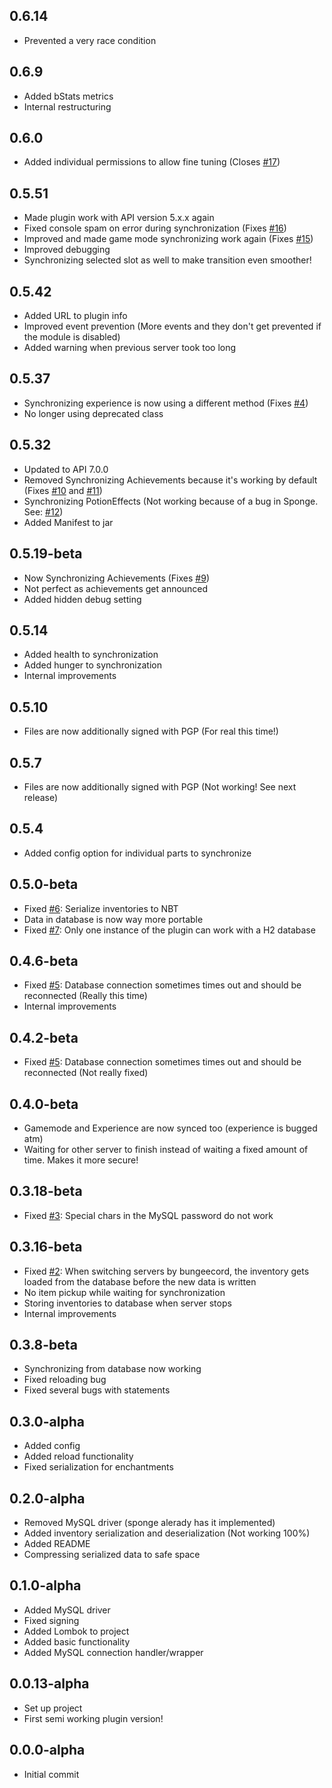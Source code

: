 0.6.14
------

- Prevented a very race condition

0.6.9
-----

- Added bStats metrics
- Internal restructuring

0.6.0
-----

- Added individual permissions to allow fine tuning (Closes [#17](https://github.com/AuraDevelopmentTeam/InvSync/issues/17))

0.5.51
------

- Made plugin work with API version 5.x.x again
- Fixed console spam on error during synchronization (Fixes [#16](https://github.com/AuraDevelopmentTeam/InvSync/issues/16))
- Improved and made game mode synchronizing work again (Fixes [#15](https://github.com/AuraDevelopmentTeam/InvSync/issues/15))
- Improved debugging
- Synchronizing selected slot as well to make transition even smoother!

0.5.42
------

- Added URL to plugin info
- Improved event prevention (More events and they don't get prevented if the module is disabled)
- Added warning when previous server took too long

0.5.37
------

- Synchronizing experience is now using a different method (Fixes [#4](https://github.com/AuraDevelopmentTeam/InvSync/issues/4))
- No longer using deprecated class

0.5.32
------

- Updated to API 7.0.0
- Removed Synchronizing Achievements because it's working by default (Fixes [#10](https://github.com/AuraDevelopmentTeam/InvSync/issues/10) and [#11](https://github.com/AuraDevelopmentTeam/InvSync/issues/11))
- Synchronizing PotionEffects (Not working because of a bug in Sponge. See: [#12](https://github.com/AuraDevelopmentTeam/InvSync/issues/12))
- Added Manifest to jar

0.5.19-beta
-----------

- Now Synchronizing Achievements (Fixes [#9](https://github.com/AuraDevelopmentTeam/InvSync/issues/9))
- Not perfect as achievements get announced
- Added hidden debug setting

0.5.14
------

- Added health to synchronization
- Added hunger to synchronization
- Internal improvements

0.5.10
------

- Files are now additionally signed with PGP (For real this time!)

0.5.7
-----

- Files are now additionally signed with PGP (Not working! See next release)

0.5.4
-----

- Added config option for individual parts to synchronize

0.5.0-beta
----------

- Fixed [#6](https://github.com/AuraDevelopmentTeam/InvSync/issues/6): Serialize inventories to NBT
- Data in database is now way more portable
- Fixed [#7](https://github.com/AuraDevelopmentTeam/InvSync/issues/7): Only one instance of the plugin can work with a H2 database

0.4.6-beta
----------

- Fixed [#5](https://github.com/AuraDevelopmentTeam/InvSync/issues/5): Database connection sometimes times out and should be reconnected (Really this time)
- Internal improvements

0.4.2-beta
----------

- Fixed [#5](https://github.com/AuraDevelopmentTeam/InvSync/issues/5): Database connection sometimes times out and should be reconnected (Not really fixed)

0.4.0-beta
----------

- Gamemode and Experience are now synced too (experience is bugged atm)
- Waiting for other server to finish instead of waiting a fixed amount of time. Makes it more secure!

0.3.18-beta
-----------

- Fixed [#3](https://github.com/AuraDevelopmentTeam/InvSync/issues/3): Special chars in the MySQL password do not work

0.3.16-beta
-----------

- Fixed [#2](https://github.com/AuraDevelopmentTeam/InvSync/issues/2): When switching servers by bungeecord, the inventory gets loaded from the database before the new data is written 
- No item pickup while waiting for synchronization
- Storing inventories to database when server stops
- Internal improvements

0.3.8-beta
----------

- Synchronizing from database now working
- Fixed reloading bug
- Fixed several bugs with statements

0.3.0-alpha
-----------

- Added config
- Added reload functionality
- Fixed serialization for enchantments

0.2.0-alpha
-----------

- Removed MySQL driver (sponge alerady has it implemented)
- Added inventory serialization and deserialization (Not working 100%)
- Added README
- Compressing serialized data to safe space

0.1.0-alpha
-----------

- Added MySQL driver
- Fixed signing
- Added Lombok to project
- Added basic functionality
- Added MySQL connection handler/wrapper

0.0.13-alpha
------------

- Set up project
- First semi working plugin version!

0.0.0-alpha
-----------

- Initial commit

